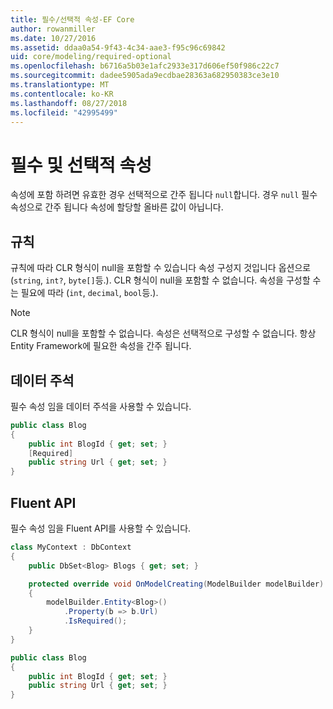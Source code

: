 ```yaml
---
title: 필수/선택적 속성-EF Core
author: rowanmiller
ms.date: 10/27/2016
ms.assetid: ddaa0a54-9f43-4c34-aae3-f95c96c69842
uid: core/modeling/required-optional
ms.openlocfilehash: b6716a5b03e1afc2933e317d606ef50f986c22c7
ms.sourcegitcommit: dadee5905ada9ecdbae28363a682950383ce3e10
ms.translationtype: MT
ms.contentlocale: ko-KR
ms.lasthandoff: 08/27/2018
ms.locfileid: "42995499"
---
```

# <a name="required-and-optional-properties"></a>필수 및 선택적 속성

속성에 포함 하려면 유효한 경우 선택적으로 간주 됩니다 `null`합니다. 경우 `null` 필수 속성으로 간주 됩니다 속성에 할당할 올바른 값이 아닙니다.

## <a name="conventions"></a>규칙

규칙에 따라 CLR 형식이 null을 포함할 수 있습니다 속성 구성지 것입니다 옵션으로 (`string`, `int?`, `byte[]`등.). CLR 형식이 null을 포함할 수 없습니다. 속성을 구성할 수는 필요에 따라 (`int`, `decimal`, `bool`등.).

> [!NOTE]  
> CLR 형식이 null을 포함할 수 없습니다. 속성은 선택적으로 구성할 수 없습니다. 항상 Entity Framework에 필요한 속성을 간주 됩니다.

## <a name="data-annotations"></a>데이터 주석

필수 속성 임을 데이터 주석을 사용할 수 있습니다.

<!-- [!code-csharp[Main](samples/core/Modeling/DataAnnotations/Samples/Required.cs?highlight=4)] -->
``` csharp
public class Blog
{
    public int BlogId { get; set; }
    [Required]
    public string Url { get; set; }
}
```

## <a name="fluent-api"></a>Fluent API

필수 속성 임을 Fluent API를 사용할 수 있습니다.

<!-- [!code-csharp[Main](samples/core/Modeling/FluentAPI/Samples/Required.cs?highlight=7,8,9)] -->
``` csharp
class MyContext : DbContext
{
    public DbSet<Blog> Blogs { get; set; }

    protected override void OnModelCreating(ModelBuilder modelBuilder)
    {
        modelBuilder.Entity<Blog>()
            .Property(b => b.Url)
            .IsRequired();
    }
}

public class Blog
{
    public int BlogId { get; set; }
    public string Url { get; set; }
}
```
